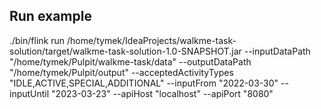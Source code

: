 ## Run example
./bin/flink run /home/tymek/IdeaProjects/walkme-task-solution/target/walkme-task-solution-1.0-SNAPSHOT.jar --inputDataPath "/home/tymek/Pulpit/walkme-task/data" --outputDataPath "/home/tymek/Pulpit/output" --acceptedActivityTypes "IDLE,ACTIVE,SPECIAL,ADDITIONAL" --inputFrom "2022-03-30" --inputUntil "2023-03-23" --apiHost "localhost" --apiPort "8080"
